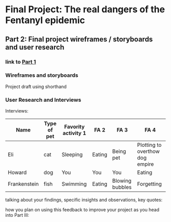 # Final Project: The real dangers of the Fentanyl epidemic 

## Part 2: Final project wireframes / storyboards and user research

### link to [Part 1](final_project_angusferrell.md)

### Wireframes and storyboards

Project draft using shorthand

### User Research and Interviews


Interviews:

| Name         | Type of pet | Favority activity 1 | FA 2   | FA 3            | FA 4                                |
|--------------|-------------|---------------------|--------|-----------------|-------------------------------------|
| Eli          | cat         | Sleeping            | Eating | Being pet       | Plotting to overthow dog empire     |
| Howard       | dog         | You                 | You    | You             | Eating                              |
| Frankenstein | fish        | Swimming            | Eating | Blowing bubbles | Forgetting                          |



talking about your findings, specific insights and observations, key quotes:



how you plan on using this feedback to improve your project as you head into Part III:
